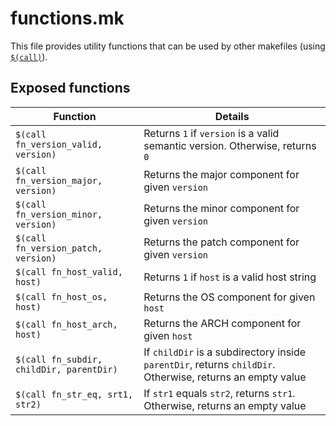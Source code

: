 # functions.mk

This file provides utility functions that can be used by other makefiles (using [`$(call)`](https://www.gnu.org/software/make/manual/html_node/Call-Function.html)).

## Exposed functions

| Function                                 | Details                                                                                                   |
|------------------------------------------|-----------------------------------------------------------------------------------------------------------|
| `$(call fn_version_valid, version)`      | Returns `1` if `version` is a valid semantic version. Otherwise, returns `0`                              |
| `$(call fn_version_major, version)`      | Returns the major component for given `version`                                                           |
| `$(call fn_version_minor, version)`      | Returns the minor component for given `version`                                                           |
| `$(call fn_version_patch, version)`      | Returns the patch component for given `version`                                                           |
| `$(call fn_host_valid, host)`            | Returns `1` if `host` is a valid host string                                                              |
| `$(call fn_host_os, host)`               | Returns the OS component for given `host`                                                                 |
| `$(call fn_host_arch, host)`             | Returns the ARCH component for given `host`                                                               |
| `$(call fn_subdir, childDir, parentDir)` | If `childDir` is a subdirectory inside `parentDir`, returns `childDir`. Otherwise, returns an empty value |
| `$(call fn_str_eq, srt1, str2)`          | If `str1` equals `str2`, returns `str1`. Otherwise, returns an empty value                                |

